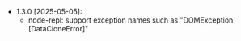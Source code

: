 * 1.3.0 [2025-05-05]:
  * node-repl: support exception names such as "DOMException [DataCloneError]"
